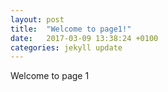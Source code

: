 ```yaml
---
layout: post
title:  "Welcome to page1!"
date:   2017-03-09 13:38:24 +0100
categories: jekyll update
---
```


Welcome to page 1
